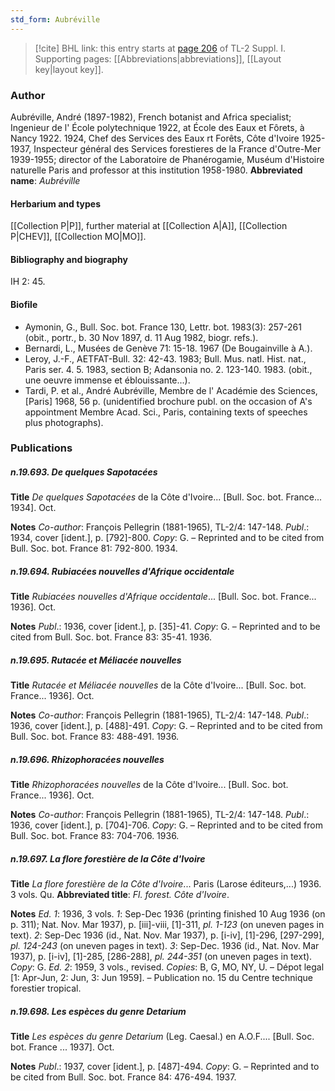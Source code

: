 ```yaml
---
std_form: Aubréville
---
```


> [!cite] BHL link: this entry starts at [page 206](https://www.biodiversitylibrary.org/page/33264933) of TL-2 Suppl. I.
> Supporting pages: [[Abbreviations|abbreviations]], [[Layout key|layout key]].

### Author

Aubréville, André (1897-1982), French botanist and Africa specialist; Ingenieur de l' École polytechnique 1922, at École des Eaux et Fôrets, à Nancy 1922. 1924, Chef des Services des Eaux rt Forêts, Côte d'Ivoire 1925-1937, Inspecteur général des Services forestieres de la France d'Outre-Mer 1939-1955; director of the Laboratoire de Phanérogamie, Muséum d'Histoire naturelle Paris and professor at this institution 1958-1980. 
**Abbreviated name**: *Aubréville*

#### Herbarium and types

[[Collection P|P]], further material at [[Collection A|A]], [[Collection P|CHEV]], [[Collection MO|MO]].

#### Bibliography and biography

IH 2: 45.

#### Biofile

- Aymonin, G., Bull. Soc. bot. France 130, Lettr. bot. 1983(3): 257-261 (obit., portr., b. 30 Nov 1897, d. 11 Aug 1982, biogr. refs.).
- Bernardi, L., Musées de Genève 71: 15-18. 1967 (De Bougainville à A.).
- Leroy, J.-F., AETFAT-Bull. 32: 42-43. 1983; Bull. Mus. natl. Hist. nat., Paris ser. 4. 5. 1983, section B; Adansonia no. 2. 123-140. 1983. (obit., une oeuvre immense et éblouissante...).
- Tardi, P. et al., André Aubréville, Membre de l' Académie des Sciences, \[Paris\] 1968, 56 p. (unidentified brochure publ. on the occasion of A's appointment Membre Acad. Sci., Paris, containing texts of speeches plus photographs).

### Publications

##### n.19.693. De quelques Sapotacées

**Title**
*De quelques Sapotacées* de la Côte d'Ivoire... \[Bull. Soc. bot. France... 1934\]. Oct.

**Notes**
*Co-author*: François Pellegrin (1881-1965), TL-2/4: 147-148.
*Publ*.: 1934, cover \[ident.\], p. \[792\]-800. *Copy*: G. – Reprinted and to be cited from Bull. Soc. bot. France 81: 792-800. 1934.

##### n.19.694. Rubiacées nouvelles d'Afrique occidentale

**Title**
*Rubiacées nouvelles d'Afrique occidentale*... \[Bull. Soc. bot. France... 1936\]. Oct.

**Notes**
*Publ*.: 1936, cover \[ident.\], p. \[35\]-41. *Copy*: G. – Reprinted and to be cited from Bull. Soc. bot. France 83: 35-41. 1936.

##### n.19.695. Rutacée et Méliacée nouvelles

**Title**
*Rutacée et Méliacée nouvelles* de la Côte d'Ivoire... \[Bull. Soc. bot. France... 1936\]. Oct.

**Notes**
*Co-author*: François Pellegrin (1881-1965), TL-2/4: 147-148.
*Publ*.: 1936, cover \[ident.\], p. \[488\]-491. *Copy*: G. – Reprinted and to be cited from Bull. Soc. bot. France 83: 488-491. 1936.

##### n.19.696. Rhizophoracées nouvelles

**Title**
*Rhizophoracées nouvelles* de la Côte d'Ivoire... \[Bull. Soc. bot. France... 1936\]. Oct.

**Notes**
*Co-author*: François Pellegrin (1881-1965), TL-2/4: 147-148.
*Publ*.: 1936, cover \[ident.\], p. \[704\]-706. *Copy*: G. – Reprinted and to be cited from Bull. Soc. bot. France 83: 704-706. 1936.

##### n.19.697. La flore forestière de la Côte d'Ivoire

**Title**
*La flore forestière de la Côte d'Ivoire*... Paris (Larose éditeurs,...) 1936. 3 vols. Qu.
**Abbreviated title**: *Fl. forest. Côte d'Ivoire*.

**Notes**
*Ed. 1*: 1936, 3 vols.
*1*: Sep-Dec 1936 (printing finished 10 Aug 1936 (on p. 311); Nat. Nov. Mar 1937), p. \[iii\]-viii, \[1\]-311, *pl. 1-123* (on uneven pages in text).
*2*: Sep-Dec 1936 (id., Nat. Nov. Mar 1937), p. \[i-iv\], \[1\]-296, \[297-299\], *pl. 124-243* (on uneven pages in text).
*3*: Sep-Dec. 1936 (id., Nat. Nov. Mar 1937), p. \[i-iv\], \[1\]-285, \[286-288\], *pl. 244-351* (on uneven pages in text).
*Copy*: G.
*Ed. 2*: 1959, 3 vols., revised. *Copies*: B, G, MO, NY, U. – Dépot legal \[1: Apr-Jun, 2: Jun, 3: Jun 1959\]. – Publication no. 15 du Centre technique forestier tropical.

##### n.19.698. Les espèces du genre Detarium

**Title**
*Les espèces du genre Detarium* (Leg. Caesal.) en A.O.F.... \[Bull. Soc. bot. France ... 1937\]. Oct.

**Notes**
*Publ*.: 1937, cover \[ident.\], p. \[487\]-494. *Copy*: G. – Reprinted and to be cited from Bull. Soc. bot. France 84: 476-494. 1937.

